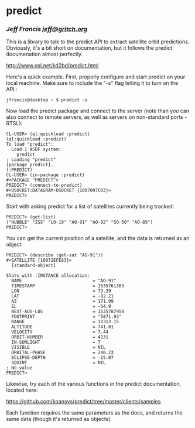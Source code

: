 # predict
### _Jeff Francis <jeff@gritch.org>_

This is a library to talk to the predict API to extract satellite
orbit predictions. Obviously, it's a bit short on documentation, but
it follows the predict documenation almost perfectly.

http://www.qsl.net/kd2bd/predict.html

Here's a quick example. First, properly configure and start predict on your local machine. Make sure to include the "-s" flag telling it to turn on the API.:

```
jfrancis@desktop ~ $ predict -s
```

Now load the predict package and connect to the server (note than you can also connect to remote servers, as well as servers on non-standard ports - RTSL):

```
CL-USER> (ql:quickload :predict)
(ql:quickload :predict)
To load "predict":
  Load 1 ASDF system:
    predict
; Loading "predict"
[package predict]..
(:PREDICT)
CL-USER> (in-package :predict)
#<PACKAGE "PREDICT">
PREDICT> (connect-to-predict)
#<USOCKET:DATAGRAM-USOCKET {1007097CD3}>
PREDICT>
```

Start with asking predict for a list of satellites currently being tracked:

```
PREDICT> (get-list)
("HUBBLE" "ISS" "LO-19" "AO-91" "AO-92" "SO-50" "AO-85")
PREDICT>
```

You can get the current position of a satellite, and the data is returned as an object:

```
PREDICT> (describe (get-sat "AO-91"))
#<SATELLITE {10072EFE83}>
  [standard-object]

Slots with :INSTANCE allocation:
  NAME                           = "AO-91"
  TIMESTAMP                      = 1535761303
  LON                            = 73.39
  LAT                            = -82.21
  AZ                             = 171.99
  EL                             = -64.9
  NEXT-AOS-LOS                   = 1535787950
  FOOTPRINT                      = "5871.93"
  RANGE                          = 12313.15
  ALTITUDE                       = 741.01
  VELOCITY                       = 7.44
  ORBIT-NUMBER                   = 4231
  IN-SUNLIGHT                    = T
  VISIBLE                        = NIL
  ORBITAL-PHASE                  = 246.23
  ECLIPSE-DEPTH                  = -15.07
  SQUINT                         = NIL
; No value
PREDICT>
```

Likewise, try each of the various functions in the predict documentation, located here:

https://github.com/koansys/predict/tree/master/clients/samples

Each function requires the same parameters as the docs, and returns the same data (though it's returned as objects).
